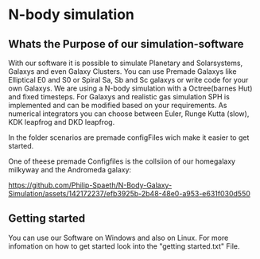 # N-body simulation 
## Whats the Purpose of our simulation-software

With our software it is possible to simulate Planetary and Solarsystems, Galaxys and even Galaxy Clusters.
You can use Premade Galaxys like Elliptical E0 and S0 or Spiral Sa, Sb and Sc galaxys or write code for your own Galaxys.
We are using a N-body simulation with a Octree(barnes Hut) and fixed timesteps. 
For Galaxys and realistic gas simulation SPH is implemented and can be modified based on your requirements.
As numerical integrators you can choose between Euler, Runge Kutta (slow), KDK leapfrog and DKD leapfrog. 

In the folder scenarios are premade configFiles wich make it easier to get started. 

One of theese premade Configfiles is the collsiion of our homegalaxy milkyway and the Andromeda galaxy:

https://github.com/Philip-Spaeth/N-Body-Galaxy-Simulation/assets/142172237/efb3925b-2b48-48e0-a953-e631f030d550

## Getting started

You can use our Software on Windows and also on Linux. 
For more infomation on how to get started look into the "getting started.txt" File.

